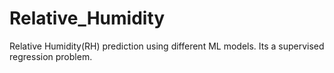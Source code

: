 # Relative_Humidity
Relative Humidity(RH) prediction using different ML models. Its a supervised regression problem.
